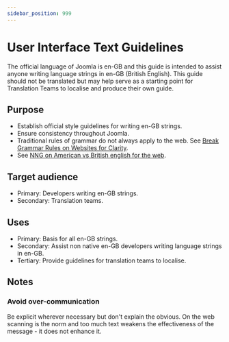 ```yaml
---
sidebar_position: 999
---
```


# User Interface Text Guidelines
The official language of Joomla is en-GB and this guide is intended to assist anyone writing language strings in en-GB (British English). This guide should not be translated but may help serve as a starting point for Translation Teams to localise and produce their own guide.

## Purpose
* Establish official style guidelines for writing en-GB strings.
* Ensure consistency throughout Joomla.
* Traditional rules of grammar do not always apply to the web. See [Break Grammar Rules on Websites for Clarity](http://www.nngroup.com/articles/break-grammar-rules/).
* See [NNG on American vs British english for the web](http://www.nngroup.com/articles/american-vs-british-english-for-web/).

## Target audience
* Primary: Developers writing en-GB strings.
* Secondary: Translation teams.

## Uses
* Primary: Basis for all en-GB strings.
* Secondary: Assist non native en-GB developers writing language strings in en-GB.
* Tertiary: Provide guidelines for translation teams to localise.

## Notes
### Avoid over-communication
Be explicit wherever necessary but don't explain the obvious. On the web scanning is the norm and too much text weakens the effectiveness of the message - it does not enhance it.

